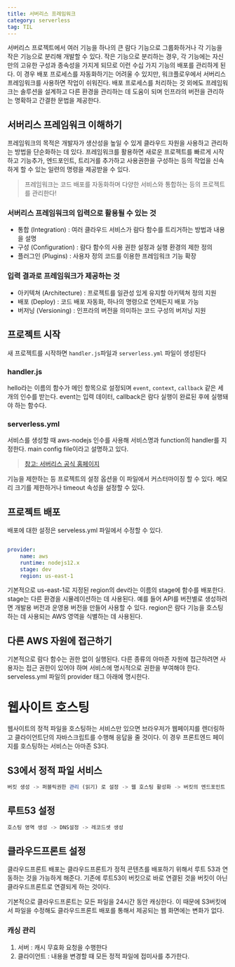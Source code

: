 ```yaml
---
title: 서버리스 프레임워크
category: serverless
tag: TIL
---
```


서버리스 프로젝트에서 여러 기능을 하나의 큰 람다 기능으로 그룹화하거나 각 기능을 작은 기능으로 분리해 개발할 수 있다. 작은 기능으로 분리하는 경우, 각 기능에는 자신만의 고유한 구성과 종속성을 가지게 되므로 이런 수십 가지 기능의 배포를 관리하게 된다. 이 경우 배포 프로세스를 자동화하기는 어려울 수 있지만, 워크플로우에서 서버리스 프레임워크를 사용하면 작업이 쉬워진다. 배포 프로세스를 처리하는 것 외에도 프레임워크는 솔루션을 설계하고 다른 환경을 관리하는 데 도움이 되며 인프라의 버전을 관리하는 명확하고 간결한 문법을 제공한다.


## 서버리스 프레임워크 이해하기

프레임워크의 목적은 개발자가 생산성을 높일 수 있게 클라우드 자원을 사용하고 관리하는 방법을 단순화하는 데 있다. 프레임워크를 활용하면 새로운 프로젝트를 빠르게 시작하고 기능추가, 엔드포인트, 트리거를 추가하고 사용권한을 구성하는 등의 작업을 신속하게 할 수 있는 일련의 명령을 제공받을 수 있다. 

> 프레임워크는 코드 배포를 자동화하며 다양한 서비스와 통합하는 등의 프로젝트를 관리한다! 


### 서버리스 프레임워크의 입력으로 활용될 수 있는 것

- 통합 (Integration) : 여러 클라우드 서비스가 람다 함수를 트리거하는 방법과 내용을 설명
- 구성 (Configuration) : 람다 함수의 사용 권한 설정과 실행 환경의 제한 정의
- 플러그인 (Plugins) : 사용자 정의 코드를 이용한 프레임워크 기능 확장

### 입력 결과로 프레임워크가 제공하는 것

- 아키텍쳐 (Architecture) : 프로젝트를 일관성 있게 유지할 아키텍쳐 정의 지원
- 배포 (Deploy) : 코드 배포 자동화, 하나의 명령으로 언제든지 배포 가능
- 버저닝 (Versioning) : 인프라의 버전을 의미하는 코드 구성의 버저닝 지원


## 프로젝트 시작

새 프로젝트를 시작하면 `handler.js`파일과 `serverless.yml` 파일이 생성된다

### handler.js

hello라는 이름의 함수가 메인 항목으로 설정되며 `event`, `context`, `callback` 같은 세 개의 인수를 받는다. event는 입력 데이터, callback은 람다 실행이 완료된 후에 실행돼야 하는 함수다.

### serverless.yml

서비스를 생성할 때 aws-nodejs 인수를 사용해 서비스명과 function의 handler를 지정한다. main config file이라고 설명하고 있다.

> [참고: 서버리스 공식 홈페이지](https://www.serverless.com/framework/docs/)

기능을 제한하는 등 프로젝트의 설정 옵션을 이 파일에서 커스터마이징 할 수 있다. 메모리 크기를 제한하거나 timeout 속성을 설정할 수 있다.


## 프로젝트 배포

배포에 대한 설정은 serveless.yml 파일에서 수정할 수 있다.

```yml

provider:
    name: aws
    runtime: nodejs12.x
    stage: dev
    region: us-east-1

```

기본적으로 us-east-1로 지정된 region의 dev라는 이름의 stage에 함수를 배포한다. stage는 다른 환경을 시뮬레이션하는 데 사용된다. 예를 들어 API를 버전별로 생성하려면 개발용 버전과 운영용 버전을 만들어 사용할 수 있다. region은 람다 기능을 호스팅하는 데 사용되는 AWS 영역을 식별하는 데 사용된다. 

## 다른 AWS 자원에 접근하기

기본적으로 람다 함수는 권한 없이 실행된다. 다른 종류의 아마존 자원에 접근하려면 사용자는 접근 권한이 있어야 하며 서비스에 명시적으로 권한을 부여해야 한다. serveless.yml 파일의 provider 태그 아래에 명시한다.

# 웹사이트 호스팅

웹사이트의 정적 파일을 호스팅하는 서비스만 있으면 브라우저가 웹페이지를 렌더링하고 클라이언트단의 자바스크립트를 수행해 응답을 줄 것이다. 이 경우 프론트엔드 페이지를 호스팅하는 서비스는 아마존 S3다.

## S3에서 정적 파일 서비스

```js
버킷 생성 -> 퍼블릭권한 관리 (읽기) 로 설정 -> 웹 호스팅 활성화 -> 버킷의 엔드포인트 주소 확인 -> 정적파일 업로드 (로컬 폴더와 버킷 동기화 )
```

## 루트53 설정

```js
호스팅 영역 생성 -> DNS설정 -> 레코드셋 생성
```

## 클라우드프론트 설정

클라우드프론트 배포는 클라우드프론트가 정적 콘텐츠를 배포하기 위해서 루트 53과 연동하는 것을 가능하게 해준다. 기존에 루트53이 버킷으로 바로 연결된 것을 버킷이 아닌 클라우드프론트로 연결되게 하는 것이다.


기본적으로  클라우드프론트는 모든 파일을 24시간 동안 캐싱한다. 이 때문에 S3버킷에서 파일을 수정해도 클라우드프론트 배포를 통해서 제공되는 웹 화면에는 변화가 없다. 


### 캐싱 관리

1. 서버 : 캐시 무효화 요청을 수행한다
2. 클라이언트 : 내용을 변경할 때 모든 정적 파일에 접미사를 추가한다.